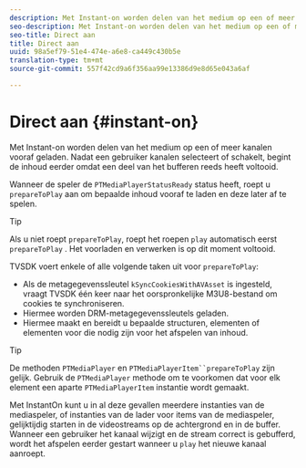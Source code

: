 ```yaml
---
description: Met Instant-on worden delen van het medium op een of meer kanalen vooraf geladen. Nadat een gebruiker kanalen selecteert of schakelt, begint de inhoud eerder omdat een deel van het bufferen reeds heeft voltooid.
seo-description: Met Instant-on worden delen van het medium op een of meer kanalen vooraf geladen. Nadat een gebruiker kanalen selecteert of schakelt, begint de inhoud eerder omdat een deel van het bufferen reeds heeft voltooid.
seo-title: Direct aan
title: Direct aan
uuid: 98a5ef79-51e4-474e-a6e8-ca449c430b5e
translation-type: tm+mt
source-git-commit: 557f42cd9a6f356aa99e13386d9e8d65e043a6af

---
```



# Direct aan {#instant-on}

Met Instant-on worden delen van het medium op een of meer kanalen vooraf geladen. Nadat een gebruiker kanalen selecteert of schakelt, begint de inhoud eerder omdat een deel van het bufferen reeds heeft voltooid.

Wanneer de speler de `PTMediaPlayerStatusReady` status heeft, roept u `prepareToPlay` aan om bepaalde inhoud vooraf te laden en deze later af te spelen.

>[!TIP]
>
>Als u niet roept `prepareToPlay`, roept het roepen `play` automatisch eerst `prepareToPlay` . Het voorladen en verwerken is op dit moment voltooid.

TVSDK voert enkele of alle volgende taken uit voor `prepareToPlay`:

* Als de metagegevenssleutel `kSyncCookiesWithAVAsset` is ingesteld, vraagt TVSDK één keer naar het oorspronkelijke M3U8-bestand om cookies te synchroniseren.
* Hiermee worden DRM-metagegevenssleutels geladen.
* Hiermee maakt en bereidt u bepaalde structuren, elementen of elementen voor die nodig zijn voor het afspelen van inhoud.

>[!TIP]
>
>De methoden `PTMediaPlayer` en `PTMediaPlayerItem``prepareToPlay` zijn gelijk. Gebruik de `PTMediaPlayer` methode om te voorkomen dat voor elk element een aparte `PTMediaPlayerItem` instantie wordt gemaakt.

Met InstantOn kunt u in al deze gevallen meerdere instanties van de mediaspeler, of instanties van de lader voor items van de mediaspeler, gelijktijdig starten in de videostreams op de achtergrond en in de buffer. Wanneer een gebruiker het kanaal wijzigt en de stream correct is gebufferd, wordt het afspelen eerder gestart wanneer u `play` het nieuwe kanaal aanroept.